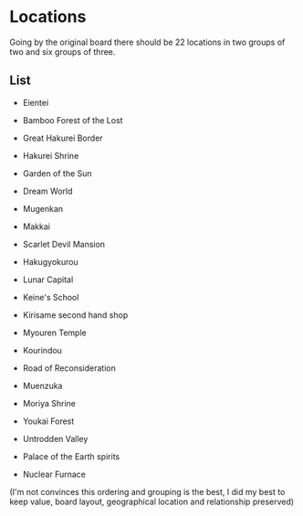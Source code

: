 Locations
=========

Going by the original board there should be 22 locations in two groups of two and six groups of three.

List
----

- Eientei
- Bamboo Forest of the Lost

- Great Hakurei Border
- Hakurei Shrine
- Garden of the Sun

- Dream World
- Mugenkan
- Makkai

- Scarlet Devil Mansion
- Hakugyokurou
- Lunar Capital

- Keine's School
- Kirisame second hand shop
- Myouren Temple

- Kourindou
- Road of Reconsideration
- Muenzuka

- Moriya Shrine
- Youkai Forest
- Untrodden Valley

- Palace of the Earth spirits
- Nuclear Furnace

(I'm not convinces this ordering and grouping is the best, I did my best to keep value, board layout, geographical location and relationship preserved)
